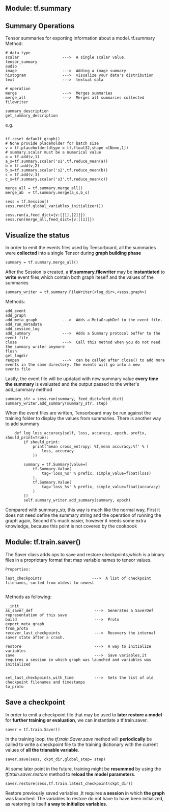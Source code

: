 Module: tf.summary
---------------------------------------------------------------------------------------------------
## Summary Operations
Tensor summaries for exporting information about a model. 
tf.summary
Method:
```
# data type
scalar                   --->  A single scalar value.
tensor_summary 
audio                    
image                    --->  Adding a image summary
histogram                --->  visualize your data's distribution 
text                     --->  textual data

# operation 
merge                    --->  Merges summaries
merge_all                --->  Merges all summaries collected 
filewriter

summary_description
get_summary_description  
```
e.g.
```

tf.reset_default_graph()
# None provide placeholder for batch size
v = tf.placeholder(dtype = tf.float32,shape =[None,1])
# summary.scalar must be a numerical value
a = tf.add(v,1)
a_s=tf.summary.scalar('s1',tf.reduce_mean(a))
b = tf.add(v,2)
b_s=tf.summary.scalar('s2',tf.reduce_mean(b))
c = tf.add(v,3)
c_s=tf.summary.scalar('s3',tf.reduce_mean(c))

merge_all = tf.summary.merge_all()
merge_ab  = tf.summary.merge(a_s,b_s)

sess = tf.Session()
sess.run(tf.global_variables_initializer())

sess.run(a,feed_dict={v:[[1],[2]]})
sess.run(merge_all,feed_dict={v:[[1]]})
```

## Visualize the status
In order to emit the events files used by Tensorboard, all the summaries were **collected** into a single Tensor during **graph building phase**
```
summary = tf.summary.merge_all()
```
After the Session is created, a **tf.summary.filewriter** may be **instantiated** to **write** event files,which contain both graph iteself and the values of the summaries
``` 
summary_writer = tf.summary.FileWriter(<log_dir>,<sess.graph>)
```
Methods:
```
add_event
add_graph
add_meta_graph           --->  Adds a MetaGraphDef to the event file.
add_run_metadata
add_session_log
add_summary              --->  Adds a Summary protocol buffer to the event file
close                    --->  Call this method when you do not need the summary writer anymore
flush
get_logdir
reopen                   --->  can be called after close() to add more events in the same directory. The events will go into a new                                events file
```
Lastly, the event file will be updatad with new summary value **every time the summary** is evaluated and the output passed to the writer's add_summary method 
```
summary_str = sess.run(summary, feed_dict=feed_dict)
summary_writer.add_summary(summary_str, step)
```
When the event files are written, Tensorboard may be run against the training folder to display the values from summaries.
There is another way to add summary
```
    def log_loss_accuracy(self, loss, accuracy, epoch, prefix, should_print=True):
        if should_print:
            print('mean cross_entropy: %f,mean accuracy:%f' % (
                loss, accuracy
            ))

        summary = tf.Summary(value=[
            tf.Summary.Value(
                tag='loss_%s' % prefix, simple_value=float(loss)
            ),
            tf.Summary.Value(
                tag='loss_%s' % prefix, simple_value=float(accuracy)
            )
        ])
        self.summary_writer.add_summary(summary, epoch)
```
Compared with summary_str, this way is much like the normal way, First it does not need define the summary string and the operation of
running the graph again, Second it's much easier, however it needs some extra knowledge, because this point is not covered by the 
cookbook





Module: tf.train.saver()
---------------------------------------------------------------------------------------------------
The Saver class adds ops to save and restore checkpoints,which is a binary files in a propriotary format that map variable names to tensor values.
```
Properties:

last_checkpoints                      --->  A list of checkpoint filenames, sorted from oldest to newest
  
```
Methods as following:
```
__init__
as_saver_def                           --->  Generates a SaverDef representation of this save
build                                  --->  Proto
export_meta_graph
from_proto
recover_last_checkpoints               --->  Recovers the internal saver state after a crash.

restore                                --->  A way to initialize variables
save                                   --->  Save variables,it requires a session in which graph was launched and variables was                                                initialized


set_last_checkpoints_with_time         --->  Sets the list of old checkpoint filenames and timestamps
to_proto

```
## Save a checkpoint
In order to emit a checkpoint file that may be used to **later restore a model** for **further training or evaluation**, we can instantiate a tf.train.saver.
```
saver = tf.train.Saver()
```
In the training loop, the *tf.train.Saver.save* method will **periodically** be called to write a checkpoint file to the training dictionary with the current values of **all the trianable variable**.
```
saver.save(sess, ckpt_dir,global_step= step)
```
At some later point in the future, training might be **resummed** by using the *tf.train.saver.restore* method to **reload the model parameters**.
```
saver.restore(sess,tf.train.latest_checkpoint(ckpt_dir))
```
Restore previously saved variables ,It requires **a session** in which **the graph** was launched. 
The variables to restore do not have to have been initialized, as restoring is itself **a way to initialize variables**.
